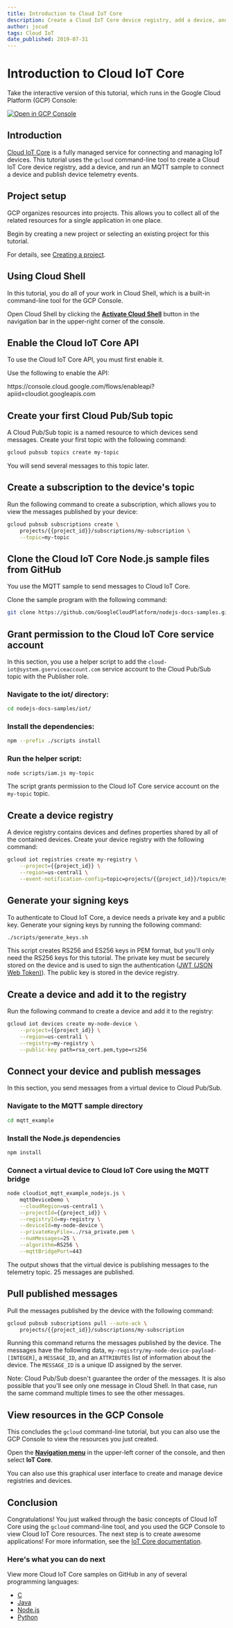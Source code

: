 ```yaml
---
title: Introduction to Cloud IoT Core
description: Create a Cloud IoT Core device registry, add a device, and connect.
author: jscud
tags: Cloud IoT
date_published: 2019-07-31
---
```


# Introduction to Cloud IoT Core

<walkthrough-test-start-page url="/start?tutorial=iot_core_quickstart"/>

<walkthrough-alt>
Take the interactive version of this tutorial, which runs in the Google Cloud Platform (GCP) Console:

[![Open in GCP Console](https://walkthroughs.googleusercontent.com/tutorial/resources/open-in-console-button.svg)](https://console.cloud.google.com/getting-started?walkthrough_tutorial_id=iot_core_quickstart)

</walkthrough-alt>

<!-- {% setvar project_id "<your-project>" %} -->

## Introduction

[Cloud IoT Core](https://cloud.google.com/iot/docs/) is a fully managed service for connecting
and managing IoT devices. This tutorial uses the `gcloud` command-line tool to create a
Cloud IoT Core device registry, add a device, and run an MQTT sample to connect a device and
publish device telemetry events.

## Project setup

GCP organizes resources into projects. This allows you to
collect all of the related resources for a single application in one place.

Begin by creating a new project or selecting an existing project for this tutorial.

<walkthrough-project-billing-setup></walkthrough-project-billing-setup>

For details, see
[Creating a project](https://cloud.google.com/resource-manager/docs/creating-managing-projects#creating_a_project).

## Using Cloud Shell

In this tutorial, you do all of your work in Cloud Shell, which is a built-in command-line tool for the GCP Console.

Open Cloud Shell by clicking the <walkthrough-cloud-shell-icon></walkthrough-cloud-shell-icon>[**Activate Cloud Shell**][spotlight-open-devshell] button in the navigation bar in the upper-right corner of the console.

## Enable the Cloud IoT Core API

To use the Cloud IoT Core API, you must first enable it.

Use the following to enable the API:

<walkthrough-enable-apis apis="cloudiot.googleapis.com"/>

<walkthrough-alt>
https://console.cloud.google.com/flows/enableapi?apiid=cloudiot.googleapis.com
</walkthrough-alt>

## Create your first Cloud Pub/Sub topic

A Cloud Pub/Sub topic is a named resource to which devices send messages. Create your first
topic with the following command:

```bash
gcloud pubsub topics create my-topic
```

You will send several messages to this topic later.

## Create a subscription to the device's topic

Run the following command to create a subscription, which allows you to view the
messages published by your device:

```bash
gcloud pubsub subscriptions create \
    projects/{{project_id}}/subscriptions/my-subscription \
    --topic=my-topic
```

<walkthrough-test-code-output text="Created subscription|Failed to create subscription" />

## Clone the Cloud IoT Core Node.js sample files from GitHub

You use the MQTT sample to send messages to Cloud IoT Core.

Clone the sample program with the following command:

```bash
git clone https://github.com/GoogleCloudPlatform/nodejs-docs-samples.git
```

## Grant permission to the Cloud IoT Core service account

In this section, you use a helper script to add the
`cloud-iot@system.gserviceaccount.com` service account to the Cloud Pub/Sub
topic with the Publisher role.

### Navigate to the iot/ directory:

```bash
cd nodejs-docs-samples/iot/
```

### Install the dependencies:

```bash
npm --prefix ./scripts install
```

<walkthrough-test-code-output text="node scripts/postinstall" />

### Run the helper script:

```bash
node scripts/iam.js my-topic
```

The script grants permission to the Cloud IoT Core service account on the
`my-topic` topic.

## Create a device registry

A device registry contains devices and defines properties shared by all of the
contained devices. Create your device registry with the following command:

```bash
gcloud iot registries create my-registry \
    --project={{project_id}} \
    --region=us-central1 \
    --event-notification-config=topic=projects/{{project_id}}/topics/my-topic
```

<walkthrough-test-code-output text="Created registry|ALREADY_EXISTS" />

## Generate your signing keys

To authenticate to Cloud IoT Core, a device needs a private key and a public
key. Generate your signing keys by running the following command:

```bash
./scripts/generate_keys.sh
```

This script creates RS256 and ES256 keys in PEM format, but you'll only need the
RS256 keys for this tutorial. The private key must be securely stored on the
device and is used to sign the authentication
([JWT (JSON Web Token)](https://cloud.google.com/iot/docs/how-tos/credentials/jwts)). The public
key is stored in the device registry.

## Create a device and add it to the registry

Run the following command to create a device and add it to the registry:

```bash
gcloud iot devices create my-node-device \
    --project={{project_id}} \
    --region=us-central1 \
    --registry=my-registry \
    --public-key path=rsa_cert.pem,type=rs256
```

<walkthrough-test-code-output text="Created device|ALREADY_EXISTS" />

## Connect your device and publish messages

In this section, you send messages from a virtual device to Cloud Pub/Sub.

### Navigate to the MQTT sample directory

```bash
cd mqtt_example
```

### Install the Node.js dependencies

```bash
npm install
```

### Connect a virtual device to Cloud IoT Core using the MQTT bridge

```bash
node cloudiot_mqtt_example_nodejs.js \
    mqttDeviceDemo \
    --cloudRegion=us-central1 \
    --projectId={{project_id}} \
    --registryId=my-registry \
    --deviceId=my-node-device \
    --privateKeyFile=../rsa_private.pem \
    --numMessages=25 \
    --algorithm=RS256 \
    --mqttBridgePort=443
```

The output shows that the virtual device is publishing messages to the telemetry
topic. 25 messages are published.

## Pull published messages

Pull the messages published by the device with the following command:

```bash
gcloud pubsub subscriptions pull --auto-ack \
    projects/{{project_id}}/subscriptions/my-subscription
```

Running this command returns the messages published by the device. The messages
have the following data, `my-registry/my-node-device-payload-[INTEGER]`, a
`MESSAGE_ID`, and an `ATTRIBUTES` list of information about the device. The
`MESSAGE_ID` is a unique ID assigned by the server.

Note: Cloud Pub/Sub doesn't guarantee the order of the messages. It is also
possible that you'll see only one message in Cloud Shell. In that case, run
the same command multiple times to see the other messages.

## View resources in the GCP Console

This concludes the `gcloud` command-line tutorial, but you can also use the GCP
Console to view the resources you just created.

Open the [**Navigation menu**][spotlight-console-menu] in the upper-left corner of the console, and 
then select **IoT Core**.

<walkthrough-menu-navigation sectionId="IOT_SECTION"/>

You can also use this graphical user interface to create and manage device registries and devices.

## Conclusion

<walkthrough-conclusion-trophy/>

Congratulations! You just walked through the basic concepts of Cloud IoT Core
using the `gcloud` command-line tool, and you used the GCP Console to view Cloud
IoT Core resources. The next step is to create awesome applications! For more
information, see the [IoT Core documentation](https://cloud.google.com/iot/docs/).

### Here's what you can do next

View more Cloud IoT Core samples on GitHub in any of several programming languages:

-   [C](https://github.com/GoogleCloudPlatform/cpp-docs-samples/tree/master/iot/mqtt-ciotc)
-   [Java](https://github.com/GoogleCloudPlatform/java-docs-samples/tree/master/iot/api-client)
-   [Node.js](https://github.com/GoogleCloudPlatform/nodejs-docs-samples/tree/master/iot)
-   [Python](https://github.com/GoogleCloudPlatform/python-docs-samples/tree/master/iot/api-client)

[spotlight-open-devshell]: walkthrough://spotlight-pointer?spotlightId=devshell-activate-button
[spotlight-console-menu]: walkthrough://spotlight-pointer?spotlightId=console-nav-menu

